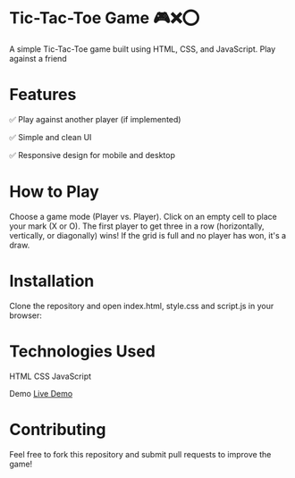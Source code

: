 # Tic-Tac-Toe Game 🎮❌⭕
A simple Tic-Tac-Toe game built using HTML, CSS, and JavaScript. Play against a friend 

# Features
✅ Play against another player (if implemented)

✅ Simple and clean UI

✅ Responsive design for mobile and desktop

# How to Play
Choose a game mode (Player vs. Player).
Click on an empty cell to place your mark (X or O).
The first player to get three in a row (horizontally, vertically, or diagonally) wins!
If the grid is full and no player has won, it's a draw.

# Installation
Clone the repository and open index.html, style.css and script.js in your browser:

# Technologies Used
HTML
CSS
JavaScript

Demo
[Live Demo](https://teal-mochi-e5b136.netlify.app/)

# Contributing
Feel free to fork this repository and submit pull requests to improve the game!
